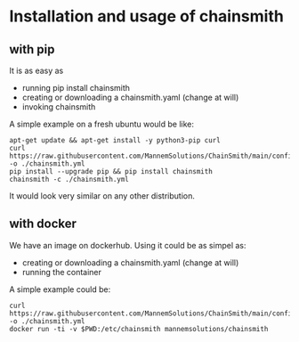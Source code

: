 # Installation and usage of chainsmith

## with pip
It is as easy as 
- running pip install chainsmith
- creating or downloading a chainsmith.yaml (change at will)
- invoking chainsmith

A simple example on a fresh ubuntu would be like:
```
apt-get update && apt-get install -y python3-pip curl
curl https://raw.githubusercontent.com/MannemSolutions/ChainSmith/main/config/chainsmith.yml -o ./chainsmith.yml
pip install --upgrade pip && pip install chainsmith
chainsmith -c ./chainsmith.yml
```
It would look very similar on any other distribution.

## with docker
We have an image on dockerhub.
Using it could be as simpel as:
- creating or downloading a chainsmith.yaml (change at will)
- running the container

A simple example could be:
```
curl https://raw.githubusercontent.com/MannemSolutions/ChainSmith/main/config/chainsmith.yml -o ./chainsmith.yml
docker run -ti -v $PWD:/etc/chainsmith mannemsolutions/chainsmith
```
